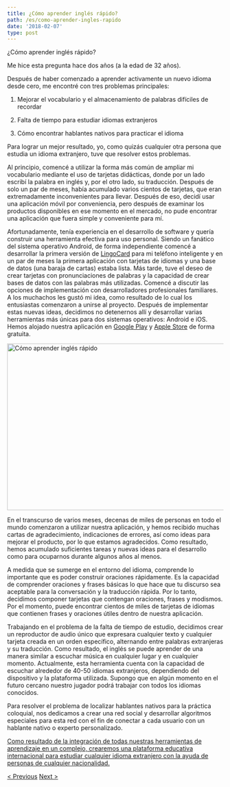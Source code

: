 ```yaml
---
title: ¿Cómo aprender inglés rápido?
path: /es/como-aprender-ingles-rapido
date: '2018-02-07'
type: post
---
```


¿Cómo aprender inglés rápido?

Me hice esta pregunta hace dos años (a la edad de 32 años).

Después de haber comenzado a aprender activamente un nuevo idioma desde cero, me encontré con tres problemas principales:

1. Mejorar el vocabulario y el almacenamiento de palabras difíciles de recordar

2. Falta de tiempo para estudiar idiomas extranjeros

3. Cómo encontrar hablantes nativos para practicar el idioma

Para lograr un mejor resultado, yo, como quizás cualquier otra persona que estudia un idioma extranjero, tuve que resolver estos problemas.

Al principio, comencé a utilizar la forma más común de ampliar mi vocabulario mediante el uso de tarjetas didácticas, donde por un lado escribí la palabra en inglés y, por el otro lado, su traducción. Después de solo un par de meses, había acumulado varios cientos de tarjetas, que eran extremadamente inconvenientes para llevar. Después de eso, decidí usar una aplicación móvil por conveniencia, pero después de examinar los productos disponibles en ese momento en el mercado, no pude encontrar una aplicación que fuera simple y conveniente para mí.

Afortunadamente, tenía experiencia en el desarrollo de software y quería construir una herramienta efectiva para uso personal. Siendo un fanático del sistema operativo Android, de forma independiente comencé a desarrollar la primera versión de <a href="https://lingocard.com" target="_blank" rel="noopener">LingoCard</a> para mi teléfono inteligente y en un par de meses la primera aplicación con tarjetas de idiomas y una base de datos (una baraja de cartas) estaba lista. Más tarde, tuve el deseo de crear tarjetas con pronunciaciones de palabras y la capacidad de crear bases de datos con las palabras más utilizadas. Comencé a discutir las opciones de implementación con desarrolladores profesionales familiares. A los muchachos les gustó mi idea, como resultado de lo cual los entusiastas comenzaron a unirse al proyecto. Después de implementar estas nuevas ideas, decidimos no detenernos allí y desarrollar varias herramientas más únicas para dos sistemas operativos: Android e iOS. Hemos alojado nuestra aplicación en <a href="https://play.google.com/store/apps/details?id=com.lingocard.lingocard" target="_blank" rel="noopener">Google Play</a> y <a href="https://itunes.apple.com/us/app/lingocard/id1217076835?mt=8" target="_blank" rel="noopener">Apple Store</a> de forma gratuita.

<img class="aligncenter wp-image-5587" src="../images/2018/01/LigoCard-App-small.png" alt="Cómo aprender inglés rápido" width="973" height="388" />

En el transcurso de varios meses, decenas de miles de personas en todo el mundo comenzaron a utilizar nuestra aplicación, y hemos recibido muchas cartas de agradecimiento, indicaciones de errores, así como ideas para mejorar el producto, por lo que estamos agradecidos. Como resultado, hemos acumulado suficientes tareas y nuevas ideas para el desarrollo como para ocuparnos durante algunos años al menos.

A medida que se sumerge en el entorno del idioma, comprende lo importante que es poder construir oraciones rápidamente. Es la capacidad de comprender oraciones y frases básicas lo que hace que tu discurso sea aceptable para la conversación y la traducción rápida. Por lo tanto, decidimos componer tarjetas que contengan oraciones, frases y modismos. Por el momento, puede encontrar cientos de miles de tarjetas de idiomas que contienen frases y oraciones útiles dentro de nuestra aplicación.

Trabajando en el problema de la falta de tiempo de estudio, decidimos crear un reproductor de audio único que expresara cualquier texto y cualquier tarjeta creada en un orden específico, alternando entre palabras extranjeras y su traducción. Como resultado, el inglés se puede aprender de una manera similar a escuchar música en cualquier lugar y en cualquier momento. Actualmente, esta herramienta cuenta con la capacidad de escuchar alrededor de 40-50 idiomas extranjeros, dependiendo del dispositivo y la plataforma utilizada. Supongo que en algún momento en el futuro cercano nuestro jugador podrá trabajar con todos los idiomas conocidos.

Para resolver el problema de localizar hablantes nativos para la práctica coloquial, nos dedicamos a crear una red social y desarrollar algoritmos especiales para esta red con el fin de conectar a cada usuario con un hablante nativo o experto personalizado.

<a href="https://lingocard.com" target="_blank" rel="noopener">Como resultado de la integración de todas nuestras herramientas de aprendizaje en un complejo, crearemos una plataforma educativa internacional para estudiar cualquier idioma extranjero con la ayuda de personas de cualquier nacionalidad.</a>

<a href="/es/encontrar-hablantes-nativos-para-practicar-el-idioma">< Previous</a> <a href="/es/tarjetas-de-vocabulario">Next ></a>